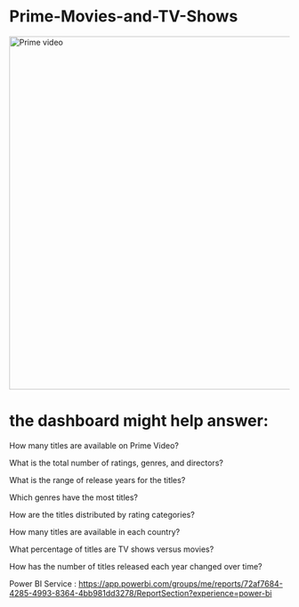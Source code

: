 # Prime-Movies-and-TV-Shows



<img width="634" alt="Prime video" src="https://github.com/user-attachments/assets/4ff82935-1808-4068-8f09-718d0b5408ae" />

<h1>the dashboard might help answer:</h1>

How many titles are available on Prime Video?

What is the total number of ratings, genres, and directors?

What is the range of release years for the titles?

Which genres have the most titles?

How are the titles distributed by rating categories?

How many titles are available in each country?

What percentage of titles are TV shows versus movies?

How has the number of titles released each year changed over time?

Power BI Service : https://app.powerbi.com/groups/me/reports/72af7684-4285-4993-8364-4bb981dd3278/ReportSection?experience=power-bi 
